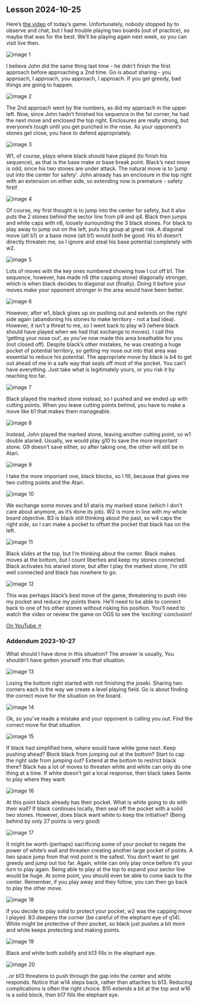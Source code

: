 
## Lesson 2024-10-25

Here’s [the video](https://www.youtube.com/watch?v=YbETKAyn5QU) of today’s game.  Unfortunately, nobody stopped by to observe and chat, but I had trouble playing two boards (out of practice), so maybe that was for the best.  We’ll be playing again next week, so you can visit live then.

![image 1](images/l20241025/igo1.jpg)

I believe John did the same thing last time - he didn’t finish the first approach before approaching a 2nd time.  Go is about sharing - you approach, I approach, you approach, I approach.  If you get greedy, bad things are going to happen.

![image 2](images/l20241025/igo2.jpg)

The 2nd approach went by the numbers, as did my approach in the upper left.  Now, since John hadn’t finished his sequence in the 1st corner, he had the next move and enclosed the top right.  Enclosures are really strong, but everyone’s tough until you get punched in the nose.  As your opponent’s stones get close, you have to defend appropriately.

![image 3](images/l20241025/igo3.jpg)

W1, of course, plays where black should have played (to finish his sequence), as that is the base make or base break point.  Black’s next move is odd, since his two stones are under attack.  The natural move is to ‘jump out into the center for safety’.  John already has an enclosure in the top right with an extension on either side, so extending now is premature - safety first!

![image 4](images/l20241025/igo4.jpg)

Of course, my first thought is to jump into the center for safety, but it also puts the 2 stones behind the sector line from p9 and q4.  Black then jumps and white caps with n6, loosely surrounding the 3 black stones.  For black to play away to jump out on the left, puts his group at great risk.  A diagonal move (alt b1) or a base move (alt b1) would both be good.  His b1 doesn’t directly threaten me, so I ignore and steal his base potential completely with w2.

![image 5](images/l20241025/igo5.jpg)

Lots of moves with the key ones numbered showing how I cut off b1.  The sequence, however, has made n6 (the capping stone) diagonally stronger, which is when black decides to diagonal out (finally).  Doing it before your moves make your opponent stronger in the area would have been better.

![image 6](images/l20241025/igo6.jpg)

However, after w1, black gives up on pushing out and extends on the right side again (abandoning his stones to make territory - not a bad idea).  However, it isn’t a threat to me, so I went back to play w3 (where black should have played when we had that exchange to moves).  I call this ‘getting your nose out’, as you’ve now made this area breathable for you (not closed off).  Despite black’s other mistakes, he was creating a huge pocket of potential territory, so getting my nose out into that area was essential to reduce his potential.  The appropriate move by black is b4 to get out ahead of me in a safe way that seals off most of the pocket.  You can’t have everything.  Just take what is legitimately yours, or you risk it by reaching too far.

![image 7](images/l20241025/igo7.jpg)

Black played the marked stone instead, so I pushed and we ended up with cutting points.  When you leave cutting points behind, you have to make a move like b1 that makes them manageable.

![image 8](images/l20241025/igo8.jpg)

Instead, John played the marked stone, leaving another cutting point, so w1 double ataried.  Usually, we would play g10 to save the more important stone.  G9 doesn’t save either, so after taking one, the other will still be in Atari.

![image 9](images/l20241025/igo9.jpg)

I take the more important one, black blocks, so I fill, because that gives me two cutting points and the Atari.

![image 10](images/l20241025/igo10.jpg)

We exchange some moves and b1 ataris my marked stone (which I don’t care about anymore, as it’s done its job).  W2 is more in line with my whole board objective.  B3 is black still thinking about the past, so w4 caps the right side, so I can make a pocket to offset the pocket that black has on the left.

![image 11](images/l20241025/igo11.jpg)

Black slides at the top, but I’m thinking about the center.  Black makes moves at the bottom, but I count liberties and keep my stones connected.  Black activates his ataried stone, but after I play the marked stone, I’m still well connected and black has nowhere to go.

![image 12](images/l20241025/igo12.jpg)

This was perhaps black’s best move of the game, threatening to push into my pocket and reduce my points there.  He’ll need to be able to connect back to one of his other stones without risking his position.  You’ll need to watch the video or review the game on OGS to see the ‘exciting’ conclusion!

[On YouTube ↗](https://www.youtube.com/watch?v=YbETKAyn5QU)


### Addendum 2023-10-27

What should I have done in this situation?  The answer is usually, You shouldn’t have gotten yourself into that situation.

![image 13](images/l20241025/igo13.jpg)

Losing the bottom right started with not finishing the joseki.  Sharing two corners each is the way we create a level playing field.  Go is about finding the correct move for the situation on the board.

![image 14](images/l20241025/igo14.jpg)

Ok, so you’ve made a mistake and your opponent is calling you out.  Find the correct move for that situation.

![image 15](images/l20241025/igo15.jpg)

If black had simplified here, where would have white gone next. Keep pushing ahead?  Block black from jumping out at the bottom? Start to cap the right side from jumping out?  Extend at the bottom to restrict black there?  Black has a lot of moves to threaten white and white can only do one thing at a time.  If white doesn’t get a local response, then black takes Sente to play where they want.

![image 16](images/l20241025/igo16.jpg)

At this point black already has their pocket.  What is white going to do with their wall?  If black continues locally, then seal off the pocket with a solid two stones.  However, does black want white to keep the initiative? (Being behind by only 27 points is very good)

![image 17](images/l20241025/igo17.jpg)

It might be worth (perhaps) sacrificing some of your pocket to negate the power of white’s wall and threaten creating another large pocket of points.  A two space jump from that mid point is the safest.  You don’t want to get greedy and jump out too far.  Again, white can only play once before it’s your turn to play again.  Being able to play at the top to expand your sector line would be huge.  At some point, you should even be able to come back to the center.  Remember, if you play away and they follow, you can then go back to play the other move.

![image 18](images/l20241025/igo18.jpg)

If you decide to play solid to protect your pocket, w2 was the capping move I played.  B3 deepens the corner (be careful of the elephant eye of q14).  White might be protective of their pocket, so black just pushes a bit more and white keeps protecting and making points.

![image 19](images/l20241025/igo19.jpg)

Black and white both solidify and b13 fills in the elephant eye.

![image 20](images/l20241025/igo20.jpg)

..or b13 threatens to push through the gap into the center and white responds.  Notice that w14 steps back, rather than attaches to b13.  Reducing complications is often the right choice. B15 extends a bit at the top and w16 is a solid block, then b17 fills the elephant eye.

